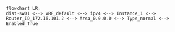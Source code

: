 
                  
```mermaid
flowchart LR;
dist-sw01 <--> VRF_default <--> ipv4 <--> Instance_1 <--> Router_ID_172.16.101.2 <--> Area_0.0.0.0 <--> Type_normal <--> Enabled_True
```